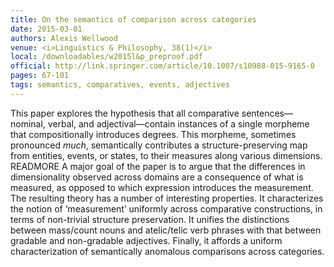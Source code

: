 ```yaml
---
title: On the semantics of comparison across categories
date: 2015-03-01
authors: Alexis Wellwood
venue: <i>Linguistics & Philosophy, 38(1)</i>
local: /downloadables/w2015l&p_preproof.pdf
official: http://link.springer.com/article/10.1007/s10988-015-9165-0
pages: 67-101
tags: semantics, comparatives, events, adjectives
---
```


This paper explores the hypothesis that all comparative sentences—nominal, verbal, and adjectival—contain instances of a single morpheme that compositionally introduces degrees. This morpheme, sometimes pronounced *much*, semantically contributes a structure-preserving map from entities, events, or states, to their measures along various dimensions. READMORE  A major goal of the paper is to argue that the differences in dimensionality observed across domains are a consequence of what is measured, as opposed to which expression introduces the measurement. The resulting theory has a number of interesting properties. It characterizes the notion of ‘measurement’ uniformly across comparative constructions, in terms of non-trivial structure preservation. It unifies the distinctions between mass/count nouns and atelic/telic verb phrases with that between gradable and non-gradable adjectives. Finally, it affords a uniform characterization of semantically anomalous comparisons across categories.


